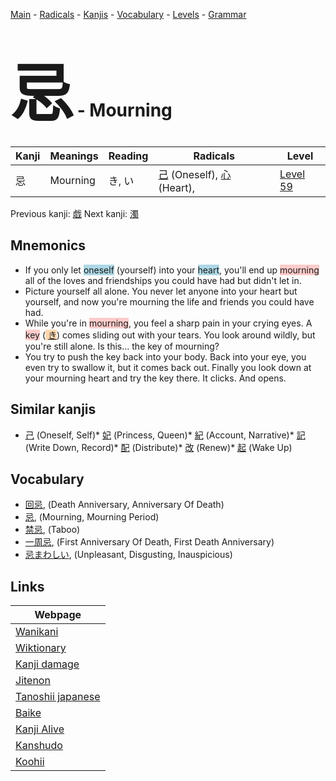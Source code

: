<style> bigfont {font-size: 100px}</style>
[Main](../index.md) -
[Radicals](../radicals.md) -
[Kanjis](../kanjis.md) -
[Vocabulary](../vocabulary.md) -
[Levels](../levels.md) -
[Grammar](../grammar.md)
# <bigfont> 忌</bigfont> - Mourning 

| Kanji | Meanings | Reading | Radicals | Level |
| --- | --- | --- | --- | --- |
| 忌 | Mourning | き, い | [己](../radicals/己.md) (Oneself), [心](../radicals/心.md) (Heart),  | [Level 59](../levels/wk_level59.md) |

Previous kanji: [戯](戯.md) Next kanji: [濁](濁.md) 

## Mnemonics
 * If you only let <span style="background-color:#ADD8E6"> oneself</span> (yourself) into your <span style="background-color:#ADD8E6"> heart</span>, you'll end up <span style="background-color:#ffcccb"> mourning</span> all of the loves and friendships you could have had but didn't let in.
* Picture yourself all alone. You never let anyone into your heart but yourself, and now you're mourning the life and friends you could have had.
* While you're in <span style="background-color:#ffcccb"> mourning</span>, you feel a sharp pain in your crying eyes. A <span style="background-color:#ffcccb"> key</span> (<span style="background-color:#fed8b1"> [き](https://jisho.org/search/き)</span>) comes sliding out with your tears. You look around wildly, but you're still alone. Is this... the key of mourning?
* You try to push the key back into your body. Back into your eye, you even try to swallow it, but it comes back out. Finally you look down at your mourning heart and try the key there. It clicks. And opens.


## Similar kanjis
 * [己](己.md) (Oneself, Self)* [妃](妃.md) (Princess, Queen)* [紀](紀.md) (Account, Narrative)* [記](記.md) (Write Down, Record)* [配](配.md) (Distribute)* [改](改.md) (Renew)* [起](起.md) (Wake Up)


## Vocabulary
 * [回忌](../vocabulary/忌.md), (Death Anniversary, Anniversary Of Death)
* [忌](../vocabulary/忌.md), (Mourning, Mourning Period)
* [禁忌](../vocabulary/忌.md), (Taboo)
* [一周忌](../vocabulary/忌.md), (First Anniversary Of Death, First Death Anniversary)
* [忌まわしい](../vocabulary/忌.md), (Unpleasant, Disgusting, Inauspicious)



## Links 

| Webpage |
| --- |
| [Wanikani          ](https://www.wanikani.com/kanji/忌) |
| [Wiktionary        ](https://en.wiktionary.org/wiki/忌) |
| [Kanji damage      ](http://www.kanjidamage.com/kanji/search?utf8=✓&q=忌) |
| [Jitenon           ](https://jitenon.com/kanji/忌) |
| [Tanoshii japanese ](https://www.tanoshiijapanese.com/dictionary/kanji.cfm?k=忌) |
| [Baike             ](https://baike.baidu.com/item/忌) |
| [Kanji Alive       ](https://app.kanjialive.com/忌) |
| [Kanshudo          ](https://www.kanshudo.com/searchmn?q=忌) |
| [Koohii            ](https://kanji.koohii.com/study/kanji/忌) |

